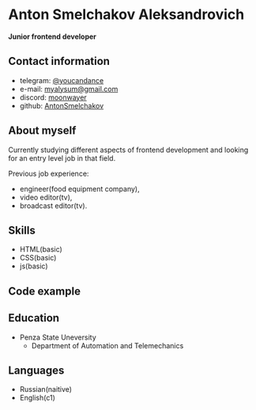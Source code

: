 # Anton Smelchakov Aleksandrovich

**Junior frontend developer**

## Contact information

- telegram: [@youcandance](https://t.me/youcandace)
- e-mail: myalysum@gmail.com
- discord: [moonwayer](https://discordapp.com/users/340927018533388290)
- github: [AntonSmelchakov](https://github.com/AntonSmelchakov/)

## About myself

Currently studying different aspects of frontend development and looking for an entry level job in that field.

Previous job experience:

- engineer(food equipment company),
- video editor(tv),
- broadcast editor(tv).

## Skills

- HTML(basic)
- CSS(basic)
- js(basic)

## Code example

## Education

- Penza State Uneversity
  - Department of Automation and Telemechanics

## Languages

- Russian(naitive)
- English(c1)
